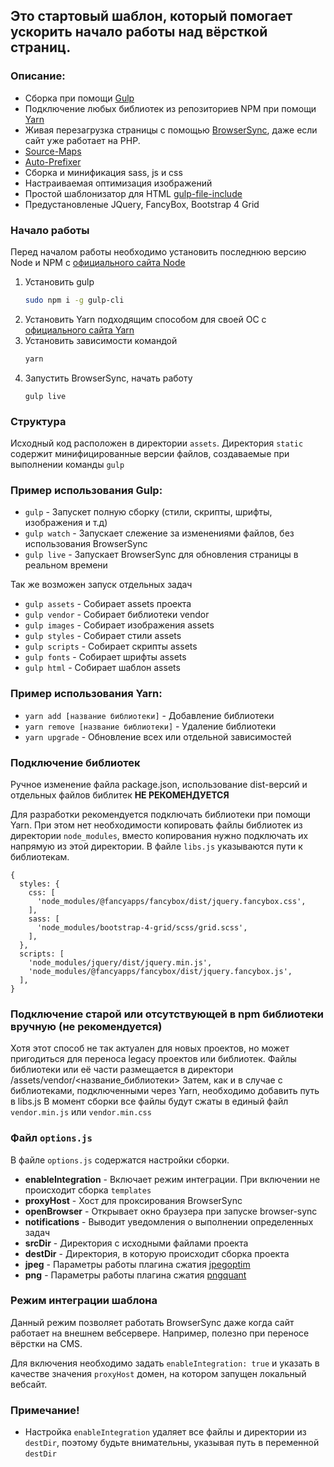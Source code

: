 Это стартовый шаблон, который помогает ускорить начало работы над вёрсткой страниц.
---

### Описание:
* Сборка при помощи [Gulp](https://gulpjs.com)
* Подключение любых библиотек из репозиториев NPM при помощи [Yarn](https://yarnpkg.com)
* Живая перезагрузка страницы с помощью [BrowserSync](https://browsersync.io), даже если сайт уже работает на PHP.
* [Source-Maps](https://github.com/gulp-sourcemaps/gulp-sourcemaps)
* [Auto-Prefixer](https://github.com/sindresorhus/gulp-autoprefixer)
* Сборка и минификация sass, js и css
* Настраиваемая оптимизация изображений
* Простой шаблонизатор для HTML [gulp-file-include](https://www.npmjs.com/package/gulp-file-include)
* Предустановленые JQuery, FancyBox, Bootstrap 4 Grid

### Начало работы
Перед началом работы необходимо установить последнюю версию Node и NPM с [официального сайта Node](https://nodejs.org/en/download/)
1. Установить gulp
    ```bash
    sudo npm i -g gulp-cli
    ```
2. Установить Yarn подходящим способом для своей ОС с [официального сайта Yarn](https://yarnpkg.com/en/docs/install)
3. Установить зависимости командой
    ```bash
    yarn
    ```
4. Запустить BrowserSync, начать работу
    ```
    gulp live
    ```

### Структура
Исходный код расположен в директории `assets`.
Директория `static` содержит минифицированные версии файлов, создаваемые при выполнении команды `gulp`


### Пример использования Gulp:
* `gulp` - Запускет полную сборку (стили, скрипты, шрифты, изображения и т.д)
* `gulp watch` - Запускает слежение за изменениями файлов, без использования BrowserSync
* `gulp live` - Запускает BrowserSync для обновления страницы в реальном времени

Так же возможен запуск отдельных задач
* `gulp assets` - Собирает assets проекта
* `gulp vendor` - Собирает библиотеки vendor
* `gulp images` - Собирает изображения assets
* `gulp styles` - Собирает стили assets
* `gulp scripts` - Собирает скрипты assets
* `gulp fonts` - Собирает шрифты assets
* `gulp html` - Собирает шаблон assets

### Пример использования Yarn:
* `yarn add [название библиотеки]` - Добавление библиотеки
* `yarn remove [название библиотеки]` - Удаление библиотеки
* `yarn upgrade` - Обновление всех или отдельной зависимостей


### Подключение библиотек
Ручное изменение файла package.json, использование dist-версий и отдельных файлов библитек **НЕ РЕКОМЕНДУЕТСЯ**

Для разработки рекомендуется подключать библиотеки при помощи Yarn. При этом нет необходимости копировать файлы библиотек
из директории `node_modules`, вместо копирования нужно подключать их напрямую из этой директории.
В файле `libs.js` указываются пути к библиотекам.

```text
{
  styles: {
    css: [
      'node_modules/@fancyapps/fancybox/dist/jquery.fancybox.css',
    ],
    sass: [
      'node_modules/bootstrap-4-grid/scss/grid.scss',
    ],
  },
  scripts: [
    'node_modules/jquery/dist/jquery.min.js',
    'node_modules/@fancyapps/fancybox/dist/jquery.fancybox.js',
  ],
}
```

### Подключение старой или отсутствующей в npm библиотеки вручную (не рекомендуется)
Хотя этот способ не так актуален для новых проектов, но может пригодиться для переноса legacy проектов или библиотек.
Файлы библиотеки или её части размещается в директори /assets/vendor/<название_библиотеки>
Затем, как и в случае с библиотеками, подключенными через Yarn, необходимо добавить путь в libs.js
В момент сборки все файлы будут сжаты в единый файл `vendor.min.js` или `vendor.min.css`


### Файл `options.js`
В файле `options.js` содержатся настройки сборки.
* **enableIntegration** - Включает режим интеграции. При включении не происходит сборка `templates`
* **proxyHost** - Хост для проксирования BrowserSync
* **openBrowser** - Открывает окно браузера при запуске browser-sync
* **notifications** - Выводит уведомления о выполнении определенных задач
* **srcDir** - Директория с исходными файлами проекта
* **destDir** - Директория, в которую происходит сборка проекта
* **jpeg** - Параметры работы плагина сжатия [jpegoptim](https://www.npmjs.com/package/imagemin-jpegoptim)
* **png** - Параметры работы плагина сжатия [pngquant](https://www.npmjs.com/package/imagemin-pngquant)

### Режим интеграции шаблона
Данный режим позволяет работать BrowserSync даже когда сайт работает на внешнем вебсервере.
Например, полезно при переносе вёрстки на CMS. 

Для включения необходимо задать `enableIntegration: true` и указать в качестве значения `proxyHost` домен,
на котором запущен локальный вебсайт. 

### Примечание!
* Настройка `enableIntegration` удаляет все файлы и директории из `destDir`, поэтому будьте внимательны, указывая путь в переменной `destDir`
